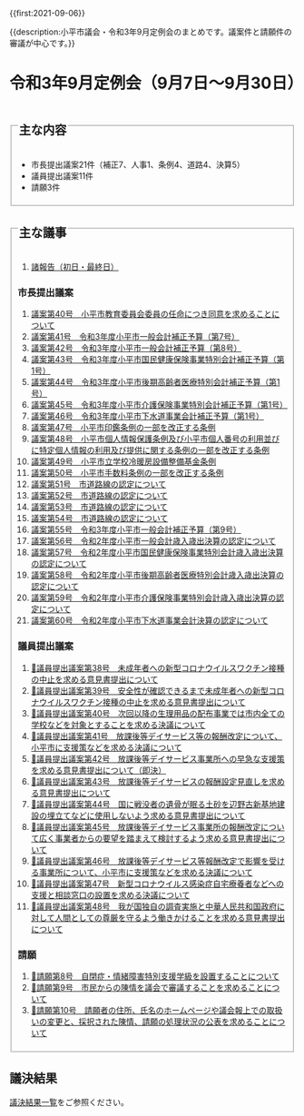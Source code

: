 {{first:2021-09-06}}

{{description:小平市議会・令和3年9月定例会のまとめです。議案件と請願件の審議が中心です。}}

# 令和3年9月定例会（9月7日～9月30日）

<fieldset class="summary">
  <legend><h2>主な内容</h2></legend>

- 市長提出議案21件（補正7、人事1、条例4、道路4、決算5）
- 議員提出議案11件
- 請願3件

</fieldset>

<fieldset class="nittei">
  <legend><h2>主な議事</h2></legend>

1. [諸報告（初日・最終日）](./syohokoku.md)

### 市長提出議案

1. [議案第40号　小平市教育委員会委員の任命につき同意を求めることについて](./gian-40.md)
1. [議案第41号　令和3年度小平市一般会計補正予算（第7号）](./gian-41.md)
1. [議案第42号　令和3年度小平市一般会計補正予算（第8号）](./gian-42.md)
1. [議案第43号　令和3年度小平市国民健康保険事業特別会計補正予算（第1号）](./gian-43.md)
1. [議案第44号　令和3年度小平市後期高齢者医療特別会計補正予算（第1号）](./gian-44.md)
1. [議案第45号　令和3年度小平市介護保険事業特別会計補正予算（第1号）](./gian-45.md)
1. [議案第46号　令和3年度小平市下水道事業会計補正予算（第1号）](./gian-46.md)
1. [議案第47号　小平市印鑑条例の一部を改正する条例](./gian-47.md)
1. [議案第48号　小平市個人情報保護条例及び小平市個人番号の利用並びに特定個人情報の利用及び提供に関する条例の一部を改正する条例](./gian-48.md)
1. [議案第49号　小平市立学校冷暖房設備整備基金条例](./gian-49.md)
1. [議案第50号　小平市手数料条例の一部を改正する条例](./gian-50.md)
1. [議案第51号　市道路線の認定について](./gian-51.md)
1. [議案第52号　市道路線の認定について](./gian-52.md)
1. [議案第53号　市道路線の認定について](./gian-53.md)
1. [議案第54号　市道路線の認定について](./gian-54.md)
1. [議案第55号　令和3年度小平市一般会計補正予算（第9号）](./gian-55.md)
1. [議案第56号　令和2年度小平市一般会計歳入歳出決算の認定について](./gian-56.md)
1. [議案第57号　令和2年度小平市国民健康保険事業特別会計歳入歳出決算の認定について](./gian-57.md)
1. [議案第58号　令和2年度小平市後期高齢者医療特別会計歳入歳出決算の認定について](./gian-58.md)
1. [議案第59号　令和2年度小平市介護保険事業特別会計歳入歳出決算の認定について](./gian-59.md)
1. [議案第60号　令和2年度小平市下水道事業会計決算の認定について](./gian-60.md)

### 議員提出議案

1. [🚧議員提出議案第38号　未成年者への新型コロナウイルスワクチン接種の中止を求める意見書提出について](./giin-gian-38.md)
1. [🚧議員提出議案第39号　安全性が確認できるまで未成年者への新型コロナウイルスワクチン接種の中止を求める意見書提出について](./giin-gian-39.md)
1. [🚧議員提出議案第40号　次回以降の生理用品の配布事業では市内全ての学校などを対象とすることを求める決議について](./giin-gian-40.md)
1. [🚧議員提出議案第41号　放課後等デイサービス等の報酬改定について、小平市に支援策などを求める決議について](./giin-gian-41.md)
1. [🚧議員提出議案第42号　放課後等デイサービス事業所への早急な支援策を求める意見書提出について（即決）](./giin-gian-42.md)
1. [🚧議員提出議案第43号　放課後等デイサービスの報酬設定見直しを求める意見書提出について](./giin-gian-43.md)
1. [🚧議員提出議案第44号　国に戦没者の遺骨が眠る土砂を辺野古新基地建設の埋立てなどに使用しないよう求める意見書提出について](./giin-gian-44.md)
1. [🚧議員提出議案第45号　放課後等デイサービス事業所の報酬改定について広く事業者からの要望を踏まえて検討するよう求める意見書提出について](./giin-gian-45.md)
1. [🚧議員提出議案第46号　放課後等デイサービス等報酬改定で影響を受ける事業所について、小平市に支援策などを求める決議について](./giin-gian-46.md)
1. [🚧議員提出議案第47号　新型コロナウイルス感染症自宅療養者などへの支援と相談窓口の設置を求める決議について](./giin-gian-47.md)
1. [🚧議員提出議案第48号　我が国独自の調査実施と中華人民共和国政府に対して人間としての尊厳を守るよう働きかけることを求める意見書提出について](./giin-gian-48.md)

### 請願

1. [🚧請願第8号　自閉症・情緒障害特別支援学級を設置することについて](./seigan-8.md)
1. [🚧請願第9号　市民からの陳情を議会で審議することを求めることについて](./seigan-9.md)
1. [🚧請願第10号　請願者の住所、氏名のホームページや議会報上での取扱いの変更と、採択された陳情、請願の処理状況の公表を求めることについて](./seigan-10.md)

</fieldset>

## 議決結果

[議決結果一覧](../kekka-ichiran.md)をご参照ください。




